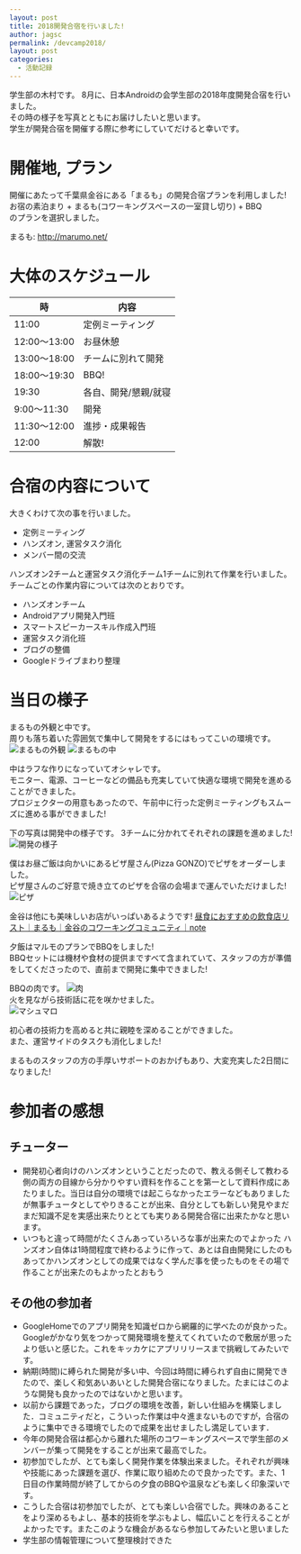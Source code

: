 ```yaml
---
layout: post
title: 2018開発合宿を行いました!
author: jagsc
permalink: /devcamp2018/
layout: post
categories:
  - 活動記録
---
```


学生部の木村です。
8月に、日本Androidの会学生部の2018年度開発合宿を行いました。  
その時の様子を写真とともにお届けしたいと思います。  
学生が開発合宿を開催する際に参考にしていてだけると幸いです。

# 開催地, プラン
開催にあたって千葉県金谷にある「まるも」の開発合宿プランを利用しました!  
お宿の素泊まり + まるも(コワーキングスペースの一室貸し切り) + BBQ  
のプランを選択しました。

まるも: http://marumo.net/

# 大体のスケジュール

|  時  |  内容  |
| ---- | ---- |
|  11:00  |  定例ミーティング  |
|  12:00〜13:00  |  お昼休憩  |
|  13:00〜18:00  |  チームに別れて開発  |
|  18:00〜19:30  |  BBQ!  |
|  19:30  |  各自、開発/懇親/就寝  |
|  9:00〜11:30  |  開発  |
|  11:30〜12:00  |  進捗・成果報告  |
|  12:00  |  解散!  |


# 合宿の内容について

大きくわけて次の事を行いました。

- 定例ミーティング
- ハンズオン, 運営タスク消化
- メンバー間の交流

ハンズオン2チームと運営タスク消化チーム1チームに別れて作業を行いました。  
チームごとの作業内容については次のとおりです。

- ハンズオンチーム
 - Androidアプリ開発入門班
 - スマートスピーカースキル作成入門班
- 運営タスク消化班
 - ブログの整備
 - Googleドライブまわり整理


# 当日の様子

まるもの外観と中です。  
周りも落ち着いた雰囲気で集中して開発をするにはもってこいの環境です。
![まるもの外観](../images/devcamp-2018/marumo-out.jpg)
![まるもの中](../images/devcamp-2018/marumo-in.jpg)

中はラフな作りになっていてオシャレです。  
モニター、電源、コーヒーなどの備品も充実していて快適な環境で開発を進めることができました。  
プロジェクターの用意もあったので、午前中に行った定例ミーティングもスムーズに進める事ができました!  

下の写真は開発中の様子です。 
3チームに分かれてそれぞれの課題を進めました!   
![開発の様子](../images/devcamp-2018/marumo-dev.jpg)

僕はお昼ご飯は向かいにあるビザ屋さん(Pizza GONZO)でピザをオーダーしました。  
ピザ屋さんのご好意で焼き立てのピザを合宿の会場まで運んでいただけました!  
![ピザ](../images/devcamp-2018/marumo-pizza.jpg)

金谷は他にも美味しいお店がいっぱいあるようです!
[昼食におすすめの飲食店リスト｜まるも｜金谷のコワーキングコミュニティ｜note](https://note.mu/marumo_space/n/nd0501f3ab8d7)

夕飯はマルモのプランでBBQをしました!  
BBQセットには機材や食材の提供まですべて含まれていて、スタッフの方が準備をしてくださったので、直前まで開発に集中できました!   


BBQの肉です。
![肉](../images/devcamp-2018/marumo-bbq-niku.jpg)  
火を見ながら技術話に花を咲かせました。  
![マシュマロ](../images/devcamp-2018/marumo-bbq-marshmallow.jpg)

初心者の技術力を高めると共に親睦を深めることができました。  
また、運営サイドのタスクも消化しました!  

まるものスタッフの方の手厚いサポートのおかげもあり、大変充実した2日間になりました!



# 参加者の感想

## チューター

- 開発初心者向けのハンズオンということだったので、教える側そして教わる側の両方の目線から分かりやすい資料を作ることを第一として資料作成にあたりました。当日は自分の環境では起こらなかったエラーなどもありましたが無事チュータとしてやりきることが出来、自分としても新しい発見やまだまだ知識不足を実感出来たりととても実りある開発合宿に出来たかなと思います。
- いつもと違って時間がたくさんあっていろいろな事が出来たのでよかった ハンズオン自体は1時間程度で終わるように作って、あとは自由開発にしたのもあってかハンズオンとしての成果ではなく学んだ事を使ったものをその場で作ることが出来たのもよかったとおもう

## その他の参加者

- GoogleHomeでのアプリ開発を知識ゼロから網羅的に学べたのが良かった。Googleがかなり気をつかって開発環境を整えてくれていたので敷居が思ったより低いと感じた。これをキッカケにアプリリリースまで挑戦してみたいです。
- 納期(時間)に縛られた開発が多い中、今回は時間に縛られず自由に開発できたので、楽しく和気あいあいとした開発合宿になりました。たまにはこのような開発も良かったのではないかと思います。
- 以前から課題であった，ブログの環境を改善，新しい仕組みを構築しました．コミュニティだと，こういった作業は中々進まないものですが，合宿のように集中できる環境でしたので成果を出せましたし満足しています．
- 今年の開発合宿は都心から離れた場所のコワーキングスペースで学生部のメンバーが集って開発をすることが出来て最高でした。
- 初参加でしたが、とても楽しく開発作業を体験出来ました。それぞれが興味や技能にあった課題を選び、作業に取り組めたので良かったです。また、1日目の作業時間が終了してからの夕食のBBQや温泉なども楽しく印象深いです。
- こうした合宿は初参加でしたが、とても楽しい合宿でした。興味のあることをより深めるもよし、基本的技術を学ぶもよし、幅広いことを行えることがよかったです。またこのような機会があるなら参加してみたいと思いました
- 学生部の情報管理について整理検討できた







